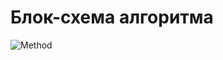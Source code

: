 # Блок-схема алгоритма
![Method](https://i.pinimg.com/564x/62/11/9a/62119afa884e9c5205c205694731911e.jpg)

